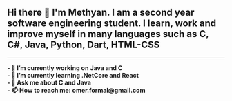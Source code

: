 
<h2> Hi there 👋 I'm Methyan. I am a second year software engineering student. I learn, work and improve myself in many languages such as C, C#, Java, Python, Dart, HTML-CSS </h2>
<hr>

<b>
- 🔭 I’m currently working on Java and C <br>
- 🌱 I’m currently learning .NetCore and React <br>
- 💬 Ask me about C and Java <br>
- 📫 How to reach me: omer.formal@gmail.com <br>
</b>
